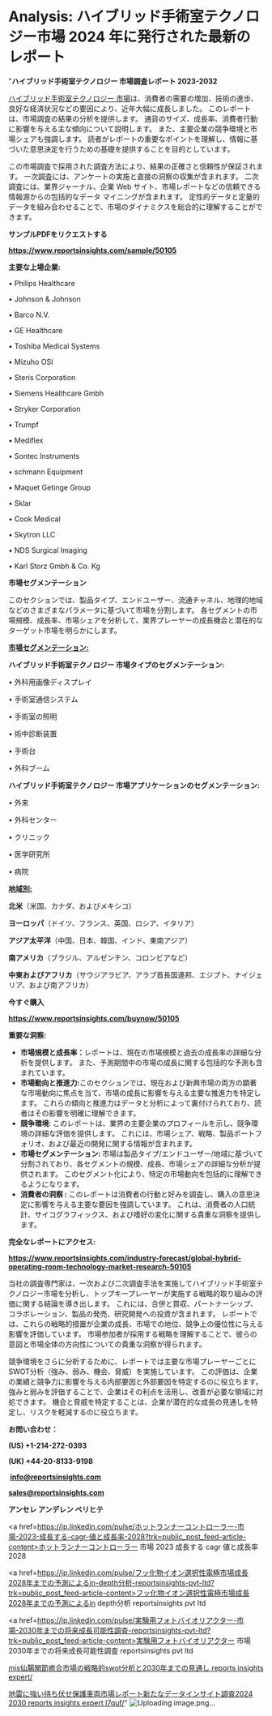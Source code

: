 # Analysis: ハイブリッド手術室テクノロジー市場 2024 年に発行された最新のレポート

"<strong>ハイブリッド手術室テクノロジー 市場調査レポート 2023-2032</strong>

<a href=https://www.reportsinsights.com/sample/50105>ハイブリッド手術室テクノロジー 市場</a>は、消費者の需要の増加、技術の進歩、良好な経済状況などの要因により、近年大幅に成長しました。 このレポートは、市場調査の結果の分析を提供します。 通貨のサイズ、成長率、消費者行動に影響を与える主な傾向について説明します。 また、主要企業の競争環境と市場シェアも強調します。 読者がレポートの重要なポイントを理解し、情報に基づいた意思決定を行うための基礎を提供することを目的としています。

この市場調査で採用された調査方法により、結果の正確さと信頼性が保証されます。 一次調査には、アンケートの実施と直接の洞察の収集が含まれます。 二次調査には、業界ジャーナル、企業 Web サイト、市場レポートなどの信頼できる情報源からの包括的なデータ マイニングが含まれます。 定性的データと定量的データを組み合わせることで、市場のダイナミクスを総合的に理解することができます。

<strong><b>サンプルPDFをリクエストする</b></strong>

<a href=https://www.reportsinsights.com/sample/50105><strong><u>https://www.reportsinsights.com/sample/50105</u></strong></a>

<strong>主要な上場企業:</strong>

• Philips Healthcare

• Johnson & Johnson

• Barco N.V.

• GE Healthcare

• Toshiba Medical Systems

• Mizuho OSI

• Steris Corporation

• Siemens Healthcare Gmbh

• Stryker Corporation

• Trumpf

• Mediflex

• Sontec Instruments

• schmann Equipment

• Maquet Getinge Group

• Sklar

• Cook Medical

• Skytron LLC

• NDS Surgical Imaging

• Karl Storz Gmbh & Co. Kg

<strong>市場セグメンテーション</strong>

このセクションでは、製品タイプ、エンドユーザー、流通チャネル、地理的地域などのさまざまなパラメータに基づいて市場を分割します。 各セグメントの市場規模、成長率、市場シェアを分析して、業界プレーヤーの成長機会と潜在的なターゲット市場を明らかにします。

<strong><u>市場セグメンテーション</u></strong><strong><u>:</u></strong>

<strong>ハイブリッド手術室テクノロジー 市場タイプのセグメンテーション:</strong>

• 外科用画像ディスプレイ

• 手術室通信システム

• 手術室の照明

• 術中診断装置

• 手術台

• 外科ブーム

<strong>ハイブリッド手術室テクノロジー 市場アプリケーションのセグメンテーション:</strong>

• 外来

• 外科センター

• クリニック

• 医学研究所

• 病院

<strong><u>地域別</u></strong><strong><u>:</u></strong>

<strong>北米</strong>（米国、カナダ、およびメキシコ）

<strong>ヨーロッパ</strong>（ドイツ、フランス、英国、ロシア、イタリア）

<strong>アジア太平洋</strong>（中国、日本、韓国、インド、東南アジア）

<strong>南アメリカ</strong>（ブラジル、アルゼンチン、コロンビアなど）

<strong>中東およびアフリカ</strong>（サウジアラビア、アラブ首長国連邦、エジプト、ナイジェリア、および南アフリカ）

<strong>今すぐ購入</strong>

<a href=https://www.reportsinsights.com/buynow/50105><strong><u>https://www.reportsinsights.com/buynow/50105</u></strong></a>

<strong>重要な洞察:</strong>
<ul>
  <li><strong>市場規模と成長率：</strong>レポートは、現在の市場規模と過去の成長率の詳細な分析を提供します。 また、予測期間中の市場の成長に関する包括的な予測も含まれています。</li>
  <li><strong>市場動向と推進力:</strong>このセクションでは、現在および新興市場の両方の顕著な市場動向に焦点を当て、市場の成長に影響を与える主要な推進力を特定します。 これらの傾向と推進力はデータと分析によって裏付けられており、読者はその影響を明確に理解できます。</li>
  <li><strong>競争環境</strong>: このレポートは、業界の主要企業のプロフィールを示し、競争環境の詳細な評価を提供します。 これには、市場シェア、戦略、製品ポートフォリオ、および最近の開発に関する情報が含まれます。</li>
  <li><strong>市場セグメンテーション: </strong>市場は製品タイプ/エンドユーザー/地域に基づいて分割されており、各セグメントの規模、成長、市場シェアの詳細な分析が提供されます。 このセグメント化により、特定の市場動向を包括的に理解できるようになります。</li>
  <li><strong>消費者の洞察 : </strong>このレポートは消費者の行動と好みを調査し、購入の意思決定に影響を与える主要な要因を強調しています。 これは、消費者の人口統計、サイコグラフィックス、および嗜好の変化に関する貴重な洞察を提供します。</li>
</ul>
<strong>完全なレポートにアクセス:</strong>

<a href=https://www.reportsinsights.com/industry-forecast/global-hybrid-operating-room-technology-market-research-50105><strong><u><b>https://www.reportsinsights.com/industry-forecast/global-hybrid-operating-room-technology-market-research-50105</b></u></strong></a>

当社の調査専門家は、一次および二次調査手法を実施してハイブリッド手術室テクノロジー市場を分析し、トップキープレーヤーが実施する戦略的取り組みの評価に関する結論を導き出します。 これには、合併と買収、パートナーシップ、コラボレーション、製品の発売、研究開発への投資が含まれます。 レポートでは、これらの戦略的措置が企業の成長、市場での地位、競争上の優位性に与える影響を評価しています。 市場参加者が採用する戦略を理解することで、彼らの意図と市場全体の方向性についての貴重な洞察が得られます。

競争環境をさらに分析するために、レポートでは主要な市場プレーヤーごとにSWOT分析（強み、弱み、機会、脅威）を実施しています。 この評価は、企業の業績と競争力に影響を与える内部要因と外部要因を特定するのに役立ちます。 強みと弱みを評価することで、企業はその利点を活用し、改善が必要な領域に対処できます。 機会と脅威を特定することは、企業が潜在的な成長の見通しを特定し、リスクを軽減するのに役立ちます。

<strong>お問い合わせ：</strong>

<strong>(US) +1-214-272-0393</strong>

<strong>(UK) +44-20-8133-9198</strong>

<strong> </strong><a href=info@reportsinsights.com><strong><u>info@reportsinsights.com</u></strong></a>

<a href=sales@reportsinsights.com><strong><u>sales@reportsinsights.com</u></strong></a>

<strong>アンセレ アンデレン ベリヒテ</strong>

<a href=https://jp.linkedin.com/pulse/ホットランナーコントローラー-市場-2023-成長する-cagr-値と成長率-2028?trk=public_post_feed-article-content>ホットランナーコントローラー 市場 2023 成長する cagr 値と成長率 2028</a>

<a href=https://jp.linkedin.com/pulse/フッ化物イオン選択性電極市場成長2028年までの予測によるin-depth分析-reportsinsights-pvt-ltd?trk=public_post_feed-article-content>フッ化物イオン選択性電極市場成長2028年までの予測によるin depth分析 reportsinsights pvt ltd</a>

<a href=https://jp.linkedin.com/pulse/実験用フォトバイオリアクター-市場-2030年までの将来成長可能性調査-reportsinsights-pvt-ltd?trk=public_post_feed-article-content>実験用フォトバイオリアクター 市場 2030年までの将来成長可能性調査 reportsinsights pvt ltd</a>

<a href=https://www.linkedin.com/pulse/mis仙腸関節癒合市場の戦略的swot分析と2030年までの見通し-reports-insights-expert/>mis仙腸関節癒合市場の戦略的swot分析と2030年までの見通し reports insights expert/</a>

<a href=https://www.linkedin.com/pulse/地雷に強い待ち伏せ保護車両市場レポート新たなデータインサイト調査2024-2030-reports-insights-expert-l7quf/>地雷に強い待ち伏せ保護車両市場レポート新たなデータインサイト調査2024 2030 reports insights expert l7quf/</a>"
![Uploading image.png…]()
